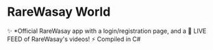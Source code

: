 # RareWasay World

✨ *Official RareWasay app with a login/registration page, and a 🔴 LIVE FEED of RareWasay's videos!
⚡ Compiled in C#
